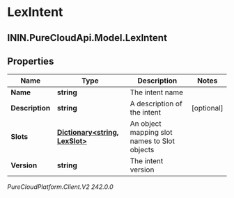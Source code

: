 # LexIntent

## ININ.PureCloudApi.Model.LexIntent

## Properties

|Name | Type | Description | Notes|
|------------ | ------------- | ------------- | -------------|
| **Name** | **string** | The intent name | |
| **Description** | **string** | A description of the intent | [optional] |
| **Slots** | [**Dictionary&lt;string, LexSlot&gt;**](LexSlot) | An object mapping slot names to Slot objects | |
| **Version** | **string** | The intent version | |



_PureCloudPlatform.Client.V2 242.0.0_
